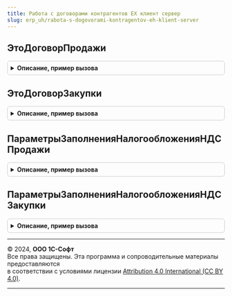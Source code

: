 ```yaml
---
title: Работа с договорами контрагентов ЕХ клиент сервер
slug: erp_uh/rabota-s-dogovorami-kontragentov-eh-klient-server
---
```



## ЭтоДоговорПродажи
<details style="margin: 1em 0; padding: 0.5em; border: 1px solid #ccc; border-radius: 6px;">

<summary style="font-weight: bold; cursor: pointer;">Описание, пример вызова</summary>

```bsl

// Функция является адаптированным методом Перечисления.ТипыДоговоров.ЭтоДоговорПродажи
Функция ЭтоДоговорПродажи(ВидДоговораУХ) Экспорт
```

Пример вызова
```bsl
Результат = РаботаСДоговорамиКонтрагентовЕХКлиентСервер.ЭтоДоговорПродажи(ВидДоговораУХ) 
```
</details>

## ЭтоДоговорЗакупки
<details style="margin: 1em 0; padding: 0.5em; border: 1px solid #ccc; border-radius: 6px;">

<summary style="font-weight: bold; cursor: pointer;">Описание, пример вызова</summary>

```bsl

// Проверяет, является ли переданный тип договора договором закупки.
//
// Параметры:
//  ТипДоговора - ПеречислениеСсылка.ТипыДоговоров - тип договора, который необходимо проверить.
//
// Возвращаемое значение:
//  Булево - Истина, если тип договора относится к договорам закупки.
//
Функция ЭтоДоговорЗакупки(ВидДоговораУХ) Экспорт
```

Пример вызова
```bsl
Результат = РаботаСДоговорамиКонтрагентовЕХКлиентСервер.ЭтоДоговорЗакупки(ВидДоговораУХ) 
```
</details>

## ПараметрыЗаполненияНалогообложенияНДСПродажи
<details style="margin: 1em 0; padding: 0.5em; border: 1px solid #ccc; border-radius: 6px;">

<summary style="font-weight: bold; cursor: pointer;">Описание, пример вызова</summary>

```bsl

// Возвращает структуру параметров для заполнения налогообложения НДС продажи.
//
// Параметры:
//  Объект - СправочникОбъект.ДоговорыКонтрагентов - договор, по которому необходимо сформировать параметры.
//
// Возвращаемое значение:
//  Структура - Параметры заполнения, описание параметров см. УчетНДСУПКлиентСервер.ПараметрыЗаполненияНалогообложенияНДСПродажи();
//
Функция ПараметрыЗаполненияНалогообложенияНДСПродажи(Объект) Экспорт
```

Пример вызова
```bsl
Результат = РаботаСДоговорамиКонтрагентовЕХКлиентСервер.ПараметрыЗаполненияНалогообложенияНДСПродажи(Объект) 
```
</details>

## ПараметрыЗаполненияНалогообложенияНДСЗакупки
<details style="margin: 1em 0; padding: 0.5em; border: 1px solid #ccc; border-radius: 6px;">

<summary style="font-weight: bold; cursor: pointer;">Описание, пример вызова</summary>

```bsl

// Возвращает структуру параметров для заполнения налогообложения НДС закупки.
//
// Параметры:
//  Объект - СправочникОбъект.ДоговорыКонтрагентов - договор, по которому необходимо сформировать параметры.
//
// Возвращаемое значение:
//  Структура - Параметры заполнения, описание параметров см. УчетНДСУПКлиентСервер.ПараметрыЗаполненияНалогообложенияНДСЗакупки();
//
Функция ПараметрыЗаполненияНалогообложенияНДСЗакупки(Объект) Экспорт
```

Пример вызова
```bsl
Результат = РаботаСДоговорамиКонтрагентовЕХКлиентСервер.ПараметрыЗаполненияНалогообложенияНДСЗакупки(Объект) 
```
</details>

---

© 2024, **ООО 1С-Софт**  
Все права защищены. Эта программа и сопроводительные материалы предоставляются  
в соответствии с условиями лицензии [Attribution 4.0 International (CC BY 4.0)](https://creativecommons.org/licenses/by/4.0/legalcode).

---
